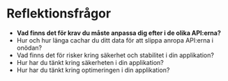 # Reflektionsfrågor #

* **Vad finns det för krav du måste anpassa dig efter i de olika API:erna?**
* Hur och hur länga cachar du ditt data för att slippa anropa API:erna i onödan?
* Vad finns det för risker kring säkerhet och stabilitet i din applikation?
* Hur har du tänkt kring säkerheten i din applikation?
* Hur har du tänkt kring optimeringen i din applikation?
